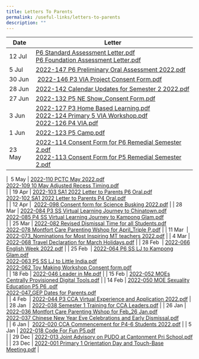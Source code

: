 ```yaml
---
title: Letters To Parents
permalink: /useful-links/letters-to-parents
description: ""
---
```

| Date | Letter |
|---|---|
| 12 Jul | [P6 Standard Assessment Letter.pdf](/files/P6%20Standard%20Assessment%20Letter.pdf) <br> [P6 Foundation Assessment Letter.pdf](/files/P6%20Foundation%20Assessment%20Letter.pdf) |
| 5 Jul  | [2022-147 P6 Preliminary Oral Assessment 2022.pdf](/files/2022-147%20P6%20Preliminary%20Oral%20Assessment%202022.pdf) |
| 30 Jun |  [2022-146 P3 VIA Project Consent Form.pdf](/files/2022-146%20P3%20VIA%20Project%20Consent%20Form.pdf) |
| 28 Jun | [2022-142 Calendar Updates for Semester 2 2022.pdf](/files/2022-142%20Calendar%20Updates%20for%20Semester%202%202022.pdf) |
| 27 Jun | [2022-132 P5 NE Show\_Consent Form.pdf](/files/2022-132%20P5%20NE%20Show_Consent%20Form.pdf) |
| 3 Jun | [2022-127 P3 Home Based Learning.pdf](/files/2022-127%20P3%20Home%20Based%20Learning.pdf) <br> [2022-124 Primary 5 VIA Workshop.pdf](/files/2022-124%20Primary%205%20VIA%20Workshop%20after%20school%20on%2030%20June%202022%20pdf.pdf) <br> [2022-126 P4 VIA.pdf](/files/2022-126%20P4%20VIA.pdf) |
| 1 Jun | [2022-123 P5 Camp.pdf](/files/2022-123%20P5%20Camp.pdf) |
| 23 May | [2022-114 Consent Form for P6 Remedial Semester 2.pdf](/files/2022-114%20Consent%20Form%20for%20P6%20Remedial%20%20Semester%202.pdf) <br> [2022-113 Consent Form for P5 Remedial Semester 2.pdf](/files/2022-113%20Consent%20Form%20for%20P5%20Remedial%20Semester%202.pdf) |

|  5 May | [2022-110 PCTC May 2022.pdf](https://cantonmentpri.moe.edu.sg/qql/slot/u535/Useful%20Links/Letters/2022-110%20PCTC%20May%202022.pdf)  
[2022-109 10 May Adjusted Recess Timing.pdf](https://cantonmentpri.moe.edu.sg/qql/slot/u535/Useful%20Links/Letters/2022-109%2010%20May%20Adjusted%20Recess%20Timing.pdf)  
 |
| 19 Apr | [2022-103 SA1 2022 Letter to Parents P6 Oral.pdf](https://cantonmentpri.moe.edu.sg/qql/slot/u535/Useful%20Links/Letters/2022-103%20SA1%202022%20Letter%20to%20Parents%20P6%20Oral.pdf)  
[2022-102 SA1 2022 Letter to Parents P4 Oral.pdf](https://cantonmentpri.moe.edu.sg/qql/slot/u535/Useful%20Links/Letters/2022-102%20SA1%202022%20Letter%20to%20Parents%20P4%20Oral.pdf)  
 |
| 12 Apr |  [2022-098 Consent form for Science Busking 2022.pdf](https://cantonmentpri.moe.edu.sg/qql/slot/u535/Useful%20Links/Letters/2022-098%20Consent%20form%20for%20Science%20Busking%202022.pdf) |
| 28 Mar | [2022-084 P3 SS Virtual Learning Journey to Chinatown.pdf](https://cantonmentpri.moe.edu.sg/qql/slot/u535/Useful%20Links/Letters/2022-084%20P3%20SS%20Virtual%20Learning%20Journey%20to%20Chinatown.pdf)  
[2022-085 P4 SS Virtual Learning Journey to Kampong Glam.pdf](https://cantonmentpri.moe.edu.sg/qql/slot/u535/Useful%20Links/Letters/2022-085%20P4%20SS%20Virtual%20Learning%20Journey%20to%20Kampong%20Glam.pdf)  
 |
| 25 Mar | [2022-082 Revised Dismissal Time for all Students.pdf](https://cantonmentpri.moe.edu.sg/qql/slot/u535/Useful%20Links/Letters/2022-082%20Revised%20Dismissal%20Time%20for%20all%20Students.pdf)  
[2022-078 Montfort Care Parenting Wshop for April\_Triple P.pdf](https://cantonmentpri.moe.edu.sg/qql/slot/u535/Useful%20Links/Letters/2022-078%20Montfort%20Care%20Parenting%20Wshop%20for%20April_Triple%20P.pdf) |
| 11 Mar  | [2022-073\_Nominations for Most Inspiring MT teachers 2022.pdf](https://cantonmentpri.moe.edu.sg/qql/slot/u535/Useful%20Links/Letters/2022-073_Nominations%20for%20Most%20Inspiring%20MT%20teachers%202022.pdf) |
| 4 Mar | [2022-068 Travel Declaration for March Holidays.pdf](https://cantonmentpri.moe.edu.sg/qql/slot/u535/Useful%20Links/Letters/2022-068%20Travel%20Declaration%20for%20March%20Holidays.pdf) |
| 28 Feb  | [2022-066 English Week 2022.pdf](https://cantonmentpri.moe.edu.sg/qql/slot/u535/Useful%20Links/Letters/2022-066%20English%20Week%202022.pdf) |
| 25 Feb  | [2022-064 P6 SS LJ to Kampong Glam.pdf](https://cantonmentpri.moe.edu.sg/qql/slot/u535/Useful%20Links/Letters/2022-064%20P6%20SS%20LJ%20to%20Kampong%20Glam.pdf)  
[2022-063 P5 SS LJ to Little India.pdf](https://cantonmentpri.moe.edu.sg/qql/slot/u535/Useful%20Links/Letters/2022-063%20P5%20SS%20LJ%20to%20Little%20India.pdf)  
[2022-062 Toy Making Workshop Consent form.pdf](https://cantonmentpri.moe.edu.sg/qql/slot/u535/Useful%20Links/Letters/2022-062%20Toy%20Making%20Workshop%20Consent%20form.pdf)  
 |
| 18 Feb | [2022-046 Leader in Me.pdf](https://cantonmentpri.moe.edu.sg/qql/slot/u535/Useful%20Links/Letters/2022-046%20Leader%20in%20Me.pdf) |
| 15 Feb | [2022-052 MOEs Centrally Provisioned Digital Tools.pdf](https://cantonmentpri.moe.edu.sg/qql/slot/u535/Useful%20Links/Letters/2022-052%20MOEs%20Centrally%20Provisioned%20Digital%20Tools.pdf) |
| 14 Feb | [2022-050 MOE Sexuality Education P5 P6 .pdf](https://cantonmentpri.moe.edu.sg/qql/slot/u535/Useful%20Links/Letters/2022-050%20MOE%20Sexuality%20Education%20%20P5%20%20P6%20.pdf)  
[2022-047\_GEP Dates for Parents.pdf](https://cantonmentpri.moe.edu.sg/qql/slot/u535/Useful%20Links/Letters/2022-047_GEP%20Dates%20for%20Parents.pdf)  
 |
| 4 Feb  | [2022-044 P3 CCA Virtual Experience and Application 2022.pdf](https://cantonmentpri.moe.edu.sg/qql/slot/u535/Useful%20Links/Letters/2022-044%20P3%20CCA%20Virtual%20Experience%20and%20Application%202022.pdf) |
| 28 Jan  | [2022-038 Semester 1 Training for CCA Leaders.pdf](https://cantonmentpri.moe.edu.sg/qql/slot/u535/Useful%20Links/Letters/2022-038%20Semester%201%20Training%20for%20CCA%20Leaders.pdf) |
| 26 Jan | [2022-036 Montfort Care Parenting Wshop for Feb\_26 Jan.pdf](https://cantonmentpri.moe.edu.sg/qql/slot/u535/Useful%20Links/Letters/2022-036%20Montfort%20Care%20Parenting%20Wshop%20for%20Feb_26%20Jan.pdf)  
[2022-037 Chinese New Year Eve Celebrations and Early Dismissal.pdf](https://cantonmentpri.moe.edu.sg/qql/slot/u535/Useful%20Links/Letters/2022-037%20Chinese%20New%20Year%20Eve%20Celebrations%20and%20Early%20Dismissal.pdf)  
 |
| 6 Jan |  [2022-020 CCA Commencement for P4-6 Students 2022.pdf](https://cantonmentpri.moe.edu.sg/qql/slot/u535/Useful%20Links/Letters/2022-020%20CCA%20Commencement%20for%20P4-6%20Students%202022.pdf) |
| 5 Jan | [2022-018 Code For Fun P5.pdf](https://cantonmentpri.moe.edu.sg/qql/slot/u535/Useful%20Links/Letters/2022-018%20Code%20For%20Fun%20P5.pdf)  
 |
| 29 Dec | [2022-013 Joint Advisory on PUDO at Cantonment Pri School.pdf](https://cantonmentpri.moe.edu.sg/qql/slot/u535/Useful%20Links/Letters/2022-013%20Joint%20Advisory%20on%20PUDO%20at%20Cantonment%20Pri%20School.pdf)  
 |
| 23 Dec | [2022-001 Primary 1 Orientation Day and Touch-Base Meeting.pdf](https://cantonmentpri.moe.edu.sg/qql/slot/u535/Useful%20Links/Letters/2022-001%20Primary%201%20Orientation%20Day%20and%20Touch-Base%20Meeting.pdf) |